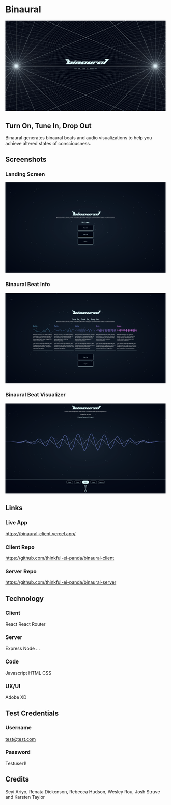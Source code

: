 # Binaural

![Branding](./public/static/img/binaural-branding.png "Branding")

## Turn On, Tune In, Drop Out

Binaural generates binaural beats and audio visualizations to help you achieve altered states of consciousness.

## Screenshots

### Landing Screen

![Landing Screen](./public/static/img/binaural-screenshot-home.png "Landing Screen")

### Binaural Beat Info

![Binaural Beat Info](./public/static/img/binaural-screenshot-turn-on.png "Binaural Beat Info")

### Binaural Beat Visualizer

![Binaural Beat Visualizer](./public/static/img/binaural-screenshot-beat-player.png "Binaural Beat Visualizer")

## Links

### Live App
https://binaural-client.vercel.app/

### Client Repo
https://github.com/thinkful-ei-panda/binaural-client

### Server Repo
https://github.com/thinkful-ei-panda/binaural-server

## Technology

### Client
React
React Router

### Server
Express
Node
...

### Code
Javascript
HTML
CSS

### UX/UI
Adobe XD

## Test Credentials

### Username
test@test.com

### Password
Testuser1!

## Credits
Seyi Ariyo, Renata Dickenson, Rebecca Hudson, Wesley Rou, Josh Struve and Karsten Taylor
